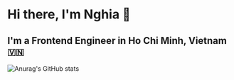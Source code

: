 # Hi there, I'm Nghia 👋

## I'm a Frontend Engineer in Ho Chi Minh, Vietnam :vietnam:

![Anurag's GitHub stats](https://github-readme-stats.vercel.app/api?username=phmngocnghia&show_icons=true&hide_border=true&count_private=false&hide=stars)
